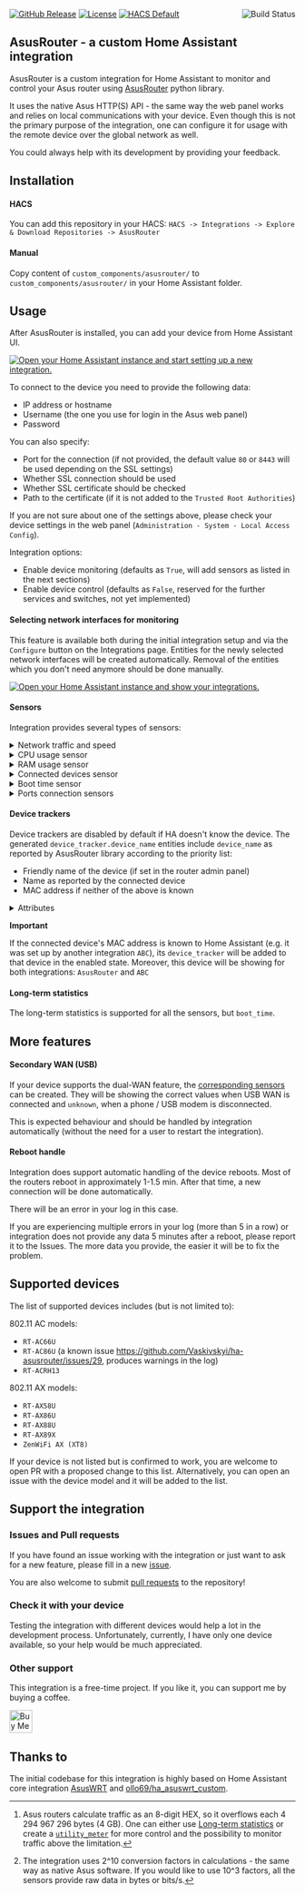 [![GitHub Release](https://img.shields.io/github/release/Vaskivskyi/ha-asusrouter.svg?style=for-the-badge&color=blue)](https://github.com/Vaskivskyi/ha-asusrouter/releases) [![License](https://img.shields.io/github/license/Vaskivskyi/ha-asusrouter.svg?style=for-the-badge&color=yellow)](LICENSE) [![HACS Default](https://img.shields.io/badge/HACS-default-blue.svg?style=for-the-badge)](https://hacs.xyz)<a href="https://github.com/Vaskivskyi/ha-asusrouter/actions/workflows/build.yaml"><img src="https://img.shields.io/github/workflow/status/Vaskivskyi/ha-asusrouter/Build?style=for-the-badge" alt="Build Status" align="right" /></a>

## AsusRouter - a custom Home Assistant integration

AsusRouter is a custom integration for Home Assistant to monitor and control your Asus router using [AsusRouter](https://github.com/Vaskivskyi/asusrouter) python library.

It uses the native Asus HTTP(S) API - the same way the web panel works and relies on local communications with your device. Even though this is not the primary purpose of the integration, one can configure it for usage with the remote device over the global network as well.

You could always help with its development by providing your feedback.


## Installation

#### HACS

You can add this repository in your HACS:
`HACS -> Integrations -> Explore & Download Repositories -> AsusRouter`

#### Manual

Copy content of `custom_components/asusrouter/` to `custom_components/asusrouter/` in your Home Assistant folder.


## Usage

After AsusRouter is installed, you can add your device from Home Assistant UI.

[![Open your Home Assistant instance and start setting up a new integration.](https://my.home-assistant.io/badges/config_flow_start.svg)](https://my.home-assistant.io/redirect/config_flow_start/?domain=asusrouter)

To connect to the device you need to provide the following data:
- IP address or hostname
- Username (the one you use for login in the Asus web panel)
- Password

You can also specify:
- Port for the connection (if not provided, the default value `80` or `8443` will be used depending on the SSL settings)
- Whether SSL connection should be used
- Whether SSL certificate should be checked
- Path to the certificate (if it is not added to the `Trusted Root Authorities`)

If you are not sure about one of the settings above, please check your device settings in the web panel (`Administration - System - Local Access Config`).

Integration options:
- Enable device monitoring (defaults as `True`, will add sensors as listed in the next sections)
- Enable device control (defaults as `False`, reserved for the further services and switches, not yet implemented)

#### Selecting network interfaces for monitoring

This feature is available both during the initial integration setup and via the `Configure` button on the Integrations page. Entities for the newly selected network interfaces will be created automatically. Removal of the entities which you don't need anymore should be done manually.

[![Open your Home Assistant instance and show your integrations.](https://my.home-assistant.io/badges/integrations.svg)](https://my.home-assistant.io/redirect/integrations/)

#### Sensors

Integration provides several types of sensors:

<details>
<summary>Network traffic and speed</summary>

*(enabled by default)*

- **Traffic**:
  - names: `{}_download` / `{}_upload` [^traffic]
  - units: `GB` [^units]
  - attributes:
    - `Bytes` - raw data from device
- **Speed**:
  - names: `{}_download_speed` / `{}_upload_speed`
  - units: `Mb/s`
  - attributes:
    - `Bits/s` - raw data from device

Possible network interfaces (can be changed via the `Configure` button for the configuration):
- `WAN` - traffic to your ISP (*Some of the devices do not report WAN data, refer to the [issue](https://github.com/Vaskivskyi/ha-asusrouter/issues/30). If your device also doesn't show such sensors, please add your information to this issue*)
- `USB` - traffic to the USB modem / mobile phone connected via USB
- `LAN` - local wired traffic
- `WLANx` - wireless traffic: `0` - 2.4 GHz WiFi, `1` and `2` - 5 GHz WiFi
- and more
</details>

<details>
<summary>CPU usage sensor</summary>

*(disabled by default)*
  - name: `cpu`
  - units: `%`
  - attributes:
    - `Core X` - usage by corer `x`
  - description: Sensor shows average CPU usage.
</details>

<details>
<summary>RAM usage sensor</summary>

*(disabled by default)*
  - name: `ram`
  - units: `%`
  - attributes (all in `KB`, as device reports):
    - `Total`
    - `Free`
    - `Used`
  - description: Sensor represents RAM usage of the device. In most cases, it slowly increases with time. On reboot, RAM usage drops. 
</details>

<details>
<summary>Connected devices sensor</summary>

*(enabled by default)*
  - name: `connected_devices`
  - units: ` `
  - description: Sensor shows the total number of devices connected.
</details>

<details>
<summary>Boot time sensor</summary>

*(disabled by default)*
  - name: `boot_time`
  - units: ` `
  - description: Sensor represents the last time the device was rebooted.
</details>

<details>
<summary>Ports connection sensors</summary>

*(disabled by default)*

  - names: `lan_speed` / `wan_speed`
  - units: `Mb/s`
  - attributes:
    - `LAN x` / `WAN x` - represents speed of each port `x` in `Mb/s`
  - description: Sensor value represents the total speed on all the connected LAN / WAN ports. E.g. if 2 ports arer connected in `1 Gb/s` mode and 1 - in `100 Mb/s` mode, this value will be `2100 Mb/s`.
</details>

[^traffic]: Asus routers calculate traffic as an 8-digit HEX, so it overflows each 4 294 967 296 bytes (4 GB). One can either use [Long-term statistics](#long-term-statistics) or create a [`utility_meter`](https://www.home-assistant.io/integrations/utility_meter/) for more control and the possibility to monitor traffic above the limitation.
[^units]: The integration uses 2^10 conversion factors in calculations - the same way as native Asus software. If you would like to use 10^3 factors, all the sensors provide raw data in bytes or bits/s.

#### Device trackers

Device trackers are disabled by default if HA doesn't know the device. The generated `device_tracker.device_name` entities include `device_name` as reported by AsusRouter library according to the priority list:
- Friendly name of the device (if set in the router admin panel)
- Name as reported by the connected device
- MAC address if neither of the above is known

<details>
<summary>Attributes</summary>

- IP address
- MAC
- Hostname (name of the connected device as stated before)
- Last time reachable
- Connection time (for WiFi devices only)
</details>

**Important**

If the connected device's MAC address is known to Home Assistant (e.g. it was set up by another integration `ABC`), its `device_tracker` will be added to that device in the enabled state. Moreover, this device will be showing for both integrations: `AsusRouter` and `ABC`

#### Long-term statistics

The long-term statistics is supported for all the sensors, but `boot_time`.


## More features

#### Secondary WAN (USB)

If your device supports the dual-WAN feature, the [corresponding sensors](#sensors) can be created. They will be showing the correct values when USB WAN is connected and `unknown`, when a phone / USB modem is disconnected.

This is expected behaviour and should be handled by integration automatically (without the need for a user to restart the integration).

#### Reboot handle

Integration does support automatic handling of the device reboots. Most of the routers reboot in approximately 1-1.5 min. After that time, a new connection will be done automatically.

There will be an error in your log in this case.

If you are experiencing multiple errors in your log (more than 5 in a row) or integration does not provide any data 5 minutes after a reboot, please report it to the Issues. The more data you provide, the easier it will be to fix the problem.


## Supported devices

The list of supported devices includes (but is not limited to):

802.11 AC models:
- `RT-AC66U`
- `RT-AC86U` (a known issue https://github.com/Vaskivskyi/ha-asusrouter/issues/29, produces warnings in the log)
- `RT-ACRH13`

802.11 AX models:
- `RT-AX58U`
- `RT-AX86U`
- `RT-AX88U`
- `RT-AX89X`
- `ZenWiFi AX (XT8)`

If your device is not listed but is confirmed to work, you are welcome to open PR with a proposed change to this list. Alternatively, you can open an issue with the device model and it will be added to the list.


## Support the integration

### Issues and Pull requests

If you have found an issue working with the integration or just want to ask for a new feature, please fill in a new [issue](https://github.com/Vaskivskyi/ha-asusrouter/issues).

You are also welcome to submit [pull requests](https://github.com/Vaskivskyi/ha-asusrouter/pulls) to the repository!

### Check it with your device

Testing the integration with different devices would help a lot in the development process. Unfortunately, currently, I have only one device available, so your help would be much appreciated.

### Other support

This integration is a free-time project. If you like it, you can support me by buying a coffee.

<a href="https://www.buymeacoffee.com/vaskivskyi" target="_blank"><img src="https://cdn.buymeacoffee.com/buttons/v2/default-blue.png" alt="Buy Me A Coffee" style="height: 40px !important;"></a>


## Thanks to

The initial codebase for this integration is highly based on Home Assistant core integration [AsusWRT](https://www.home-assistant.io/integrations/asuswrt/) and [ollo69/ha_asuswrt_custom](https://github.com/ollo69/ha_asuswrt_custom).


